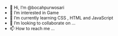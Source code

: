 - 👋 Hi, I’m @bocahpurwosari
- 👀 I’m interested in Game
- 🌱 I’m currently learning CSS , HTML and JavaScript
- 💞️ I’m looking to collaborate on ...
- 📫 How to reach me ...

<!---
bocahpurwosari/bocahpurwosari is a ✨ special ✨ repository because its `README.md` (this file) appears on your GitHub profile.
You can click the Preview link to take a look at your changes.
--->
